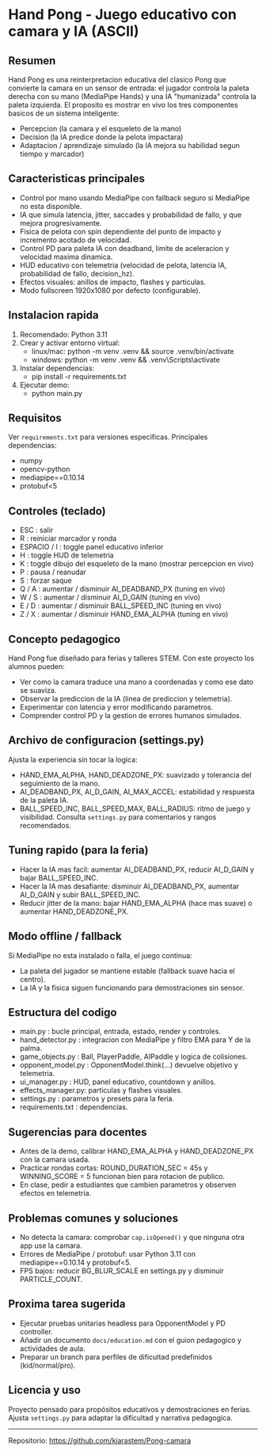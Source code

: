 # Hand Pong - Juego educativo con camara y IA (ASCII)

Resumen
-------
Hand Pong es una reinterpretacion educativa del clasico Pong que convierte la camara en un sensor de entrada:
el jugador controla la paleta derecha con su mano (MediaPipe Hands) y una IA "humanizada" controla la paleta izquierda.
El proposito es mostrar en vivo los tres componentes basicos de un sistema inteligente:
- Percepcion (la camara y el esqueleto de la mano)
- Decision (la IA predice donde la pelota impactara)
- Adaptacion / aprendizaje simulado (la IA mejora su habilidad segun tiempo y marcador)

Caracteristicas principales
---------------------------
- Control por mano usando MediaPipe con fallback seguro si MediaPipe no esta disponible.
- IA que simula latencia, jitter, saccades y probabilidad de fallo, y que mejora progresivamente.
- Fisica de pelota con spin dependiente del punto de impacto y incremento acotado de velocidad.
- Control PD para paleta IA con deadband, limite de aceleracion y velocidad maxima dinamica.
- HUD educativo con telemetria (velocidad de pelota, latencia IA, probabilidad de fallo, decision_hz).
- Efectos visuales: anillos de impacto, flashes y particulas.
- Modo fullscreen 1920x1080 por defecto (configurable).

Instalacion rapida
------------------
1. Recomendado: Python 3.11
2. Crear y activar entorno virtual:
   - linux/mac: python -m venv .venv && source .venv/bin/activate
   - windows: python -m venv .venv && .venv\\Scripts\\activate
3. Instalar dependencias:
   - pip install -r requirements.txt
4. Ejecutar demo:
   - python main.py

Requisitos
----------
Ver `requirements.txt` para versiones especificas. Principales dependencias:
- numpy
- opencv-python
- mediapipe==0.10.14
- protobuf<5

Controles (teclado)
-------------------
- ESC : salir
- R   : reiniciar marcador y ronda
- ESPACIO / I : toggle panel educativo inferior
- H   : toggle HUD de telemetria
- K   : toggle dibujo del esqueleto de la mano (mostrar percepcion en vivo)
- P   : pausa / reanudar
- S   : forzar saque
- Q / A : aumentar / disminuir AI_DEADBAND_PX (tuning en vivo)
- W / S : aumentar / disminuir AI_D_GAIN (tuning en vivo)
- E / D : aumentar / disminuir BALL_SPEED_INC (tuning en vivo)
- Z / X : aumentar / disminuir HAND_EMA_ALPHA (tuning en vivo)

Concepto pedagogico
-------------------
Hand Pong fue diseñado para ferias y talleres STEM. Con este proyecto los alumnos pueden:
- Ver como la camara traduce una mano a coordenadas y como ese dato se suaviza.
- Observar la prediccion de la IA (linea de prediccion y telemetria).
- Experimentar con latencia y error modificando parametros.
- Comprender control PD y la gestion de errores humanos simulados.

Archivo de configuracion (settings.py)
-------------------------------------
Ajusta la experiencia sin tocar la logica:
- HAND_EMA_ALPHA, HAND_DEADZONE_PX: suavizado y tolerancia del seguimiento de la mano.
- AI_DEADBAND_PX, AI_D_GAIN, AI_MAX_ACCEL: estabilidad y respuesta de la paleta IA.
- BALL_SPEED_INC, BALL_SPEED_MAX, BALL_RADIUS: ritmo de juego y visibilidad.
Consulta `settings.py` para comentarios y rangos recomendados.

Tuning rapido (para la feria)
-----------------------------
- Hacer la IA mas facil: aumentar AI_DEADBAND_PX, reducir AI_D_GAIN y bajar BALL_SPEED_INC.
- Hacer la IA mas desafiante: disminuir AI_DEADBAND_PX, aumentar AI_D_GAIN y subir BALL_SPEED_INC.
- Reducir jitter de la mano: bajar HAND_EMA_ALPHA (hace mas suave) o aumentar HAND_DEADZONE_PX.

Modo offline / fallback
-----------------------
Si MediaPipe no esta instalado o falla, el juego continua:
- La paleta del jugador se mantiene estable (fallback suave hacia el centro).
- La IA y la fisica siguen funcionando para demostraciones sin sensor.

Estructura del codigo
---------------------
- main.py           : bucle principal, entrada, estado, render y controles.
- hand_detector.py  : integracion con MediaPipe y filtro EMA para Y de la palma.
- game_objects.py   : Ball, PlayerPaddle, AIPaddle y logica de colisiones.
- opponent_model.py : OpponentModel.think(...) devuelve objetivo y telemetria.
- ui_manager.py     : HUD, panel educativo, countdown y anillos.
- effects_manager.py: particulas y flashes visuales.
- settings.py       : parametros y presets para la feria.
- requirements.txt  : dependencias.

Sugerencias para docentes
-------------------------
- Antes de la demo, calibrar HAND_EMA_ALPHA y HAND_DEADZONE_PX con la camara usada.
- Practicar rondas cortas: ROUND_DURATION_SEC = 45s y WINNING_SCORE = 5 funcionan bien para rotacion de publico.
- En clase, pedir a estudiantes que cambien parametros y observen efectos en telemetria.

Problemas comunes y soluciones
-----------------------------
- No detecta la camara: comprobar `cap.isOpened()` y que ninguna otra app use la camara.
- Errores de MediaPipe / protobuf: usar Python 3.11 con mediapipe==0.10.14 y protobuf<5.
- FPS bajos: reducir BG_BLUR_SCALE en settings.py y disminuir PARTICLE_COUNT.

Proxima tarea sugerida
----------------------
- Ejecutar pruebas unitarias headless para OpponentModel y PD controller.
- Añadir un documento `docs/education.md` con el guion pedagogico y actividades de aula.
- Preparar un branch para perfiles de dificultad predefinidos (kid/normal/pro).

Licencia y uso
--------------
Proyecto pensado para propósitos educativos y demostraciones en ferias.
Ajusta `settings.py` para adaptar la dificultad y narrativa pedagogica.

----------------
Repositorio: https://github.com/kiarastem/Pong-camara